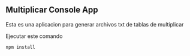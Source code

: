 

## Multiplicar Console App

Esta es una aplicacion para generar archivos txt de tablas de multiplicar

Ejecutar este comando

```
npm install
```
